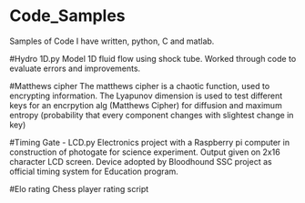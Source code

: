 # Code_Samples
Samples of Code I have written, python, C and matlab.

#Hydro 1D.py
Model 1D fluid flow using shock tube. Worked through code to evaluate errors and improvements.

#Matthews cipher
The matthews cipher is a chaotic function, used to encrypting information. 
The Lyapunov dimension is used to test different keys for an encrpytion alg (Matthews Cipher) for diffusion and maximum entropy (probability that every component changes with slightest change in key)

#Timing Gate - LCD.py
Electronics project with a Raspberry pi computer in construction of photogate for science experiment. Output given on 2x16 character LCD screen. Device adopted by Bloodhound SSC project as official timing system for Education program.

#Elo rating
Chess player rating script
